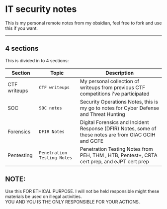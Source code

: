 # IT security notes

This is my personal remote notes from my obsidian, feel free to fork and use this if you want.

---

## 4 sections
This is divided in to 4 sections:

| Section      | Topic                       | Description                                                                                           |
| ------------ | --------------------------- | ----------------------------------------------------------------------------------------------------- |
| CTF writeups | `CTF writeups`              | My personal collection of writeups from previous CTF competitions i've participated                   |
| SOC          | `SOC notes`                 | Security Operations Notes, this is my go to notes for Cyber Defense and Threat Hunting                |
| Forensics    | `DFIR Notes`                | Digital Forensics and Incident Response (DFIR) Notes, some of these notes are from GIAC GCIH and GCFE |
| Pentesting   | `Penetration Testing Notes` | Penetration Testing Notes from PEH, THM , HTB, Pentest+, CRTA cert prep, and eJPT cert prep           |



## NOTE:
 Use this FOR ETHICAL PURPOSE. I will not be held responsible might these materials be used on illegal activities.      
 YOU AND YOU IS THE ONLY RESPONSIBLE FOR YOUR ACTIONS.
